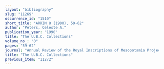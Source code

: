 ```yaml
---
layout: "bibliography"
slug: "11269"
occurrence_id: "1510"
short_title: "ARRIM 8 (1990), 59-62"
author: "Peters, Celeste A."
publication_year: "1990"
title: "The U.B.C. Collections"
volume_no_: "8"
pages: "59-62"
journal: "Annual Review of the Royal Inscriptions of Mesopotamia Project"
title: "The U.B.C. Collections"
previous_item: "11272"
---
```

